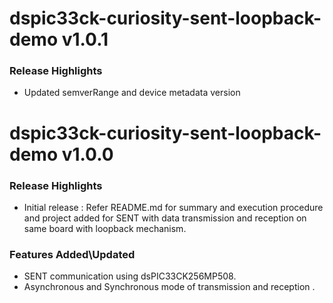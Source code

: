 # dspic33ck-curiosity-sent-loopback-demo v1.0.1

### Release Highlights

 - Updated semverRange and device metadata version

# dspic33ck-curiosity-sent-loopback-demo v1.0.0

### Release Highlights

 - Initial release : Refer README.md for summary and execution procedure and project added for SENT with data transmission and reception on same board with loopback mechanism.

### Features Added\Updated

 - SENT communication using dsPIC33CK256MP508.
 - Asynchronous and Synchronous mode of transmission and reception .



